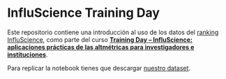 # InfluScience Training Day
Este repositorio contiene una introducción al uso de los datos del [ranking InfluScience](https://ranking.influscience.eu/), como parte del curso [**Training Day – InfluScience: aplicaciones prácticas de las altmétricas para investigadores e instituciones**](https://yosigopublicando.ugr.es/courses/training-day-influscience-aplicaciones-practicas-de-las-altmetricas-para-investigadores-e-instituciones/).

Para replicar la notebook tienes que descargar [nuestro dataset](https://ranking.influscience.eu/estadisticas-y-datos/).
